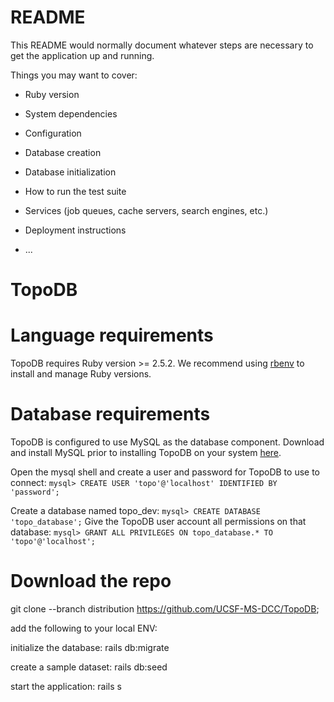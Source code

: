 # README

This README would normally document whatever steps are necessary to get the
application up and running.

Things you may want to cover:

* Ruby version

* System dependencies

* Configuration

* Database creation

* Database initialization

* How to run the test suite

* Services (job queues, cache servers, search engines, etc.)

* Deployment instructions

* ...
# TopoDB
# Language requirements
TopoDB requires Ruby version >= 2.5.2. We recommend using [rbenv](https://github.com/rbenv/rbenv) to install and manage Ruby versions.
# Database requirements
TopoDB is configured to use MySQL as the database component. Download and install MySQL prior to installing TopoDB on your system [here](https://dev.mysql.com/downloads/). 

Open the mysql shell and create a user and password for TopoDB to use to connect:
```mysql> CREATE USER 'topo'@'localhost' IDENTIFIED BY 'password';```

Create a database named topo_dev:
```mysql> CREATE DATABASE 'topo_database';```
Give the TopoDB user account all permissions on that database:
```mysql> GRANT ALL PRIVILEGES ON topo_database.* TO 'topo'@'localhost';```

# Download the repo
git clone --branch distribution https://github.com/UCSF-MS-DCC/TopoDB;

add the following to your local ENV:


initialize the database:
rails db:migrate

create a sample dataset:
rails db:seed

start the application:
rails s
